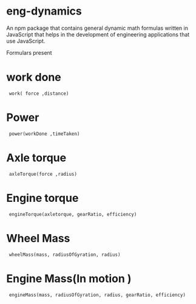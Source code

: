 # eng-dynamics

An npm package that contains general dynamic math formulas written in JavaScript that helps in the development of engineering applications that use JavaScript.

Formulars present

# work done

     work( force ,distance)

# Power

     power(workDone ,timeTaken)

# Axle torque

     axleTorque(force ,radius)

# Engine torque

     engineTorque(axletorque, gearRatio, efficiency)

# Wheel Mass

     wheelMass(mass, radiusOfGyration, radius)

# Engine Mass(In motion )

     engineMass(mass, radiusOfGyration, radius, gearRatio, efficiency)

